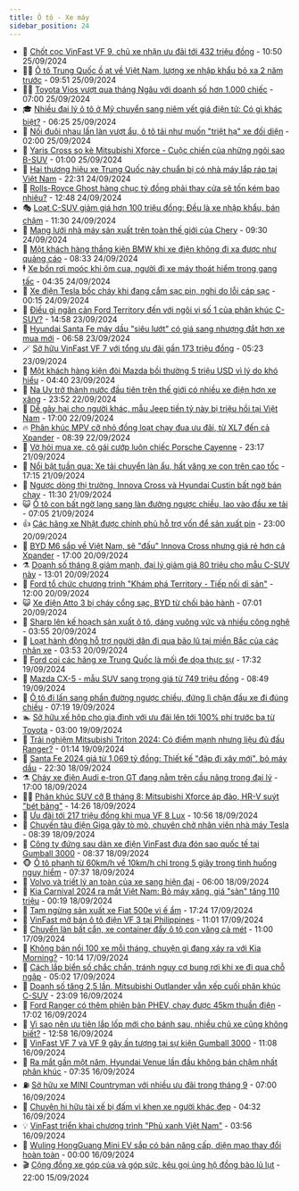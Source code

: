 ```yaml
---
title: Ô tô - Xe máy
sidebar_position: 24
---
```


<!-- dantri-o-to-xe-may:START -->
- 🤡 [Chốt cọc VinFast VF 9, chủ xe nhận ưu đãi tới 432 triệu đồng](https://dantri.com.vn/o-to-xe-may/chot-coc-vinfast-vf-9-chu-xe-nhan-uu-dai-toi-432-trieu-dong-20240925173550856.htm) - 10:50 25/09/2024
- 🧑‍💻 [Ô tô Trung Quốc ồ ạt về Việt Nam, lượng xe nhập khẩu bỏ xa 2 năm trước](https://dantri.com.vn/o-to-xe-may/o-to-trung-quoc-o-at-ve-viet-nam-luong-xe-nhap-khau-bo-xa-2-nam-truoc-20240925095257109.htm) - 09:51 25/09/2024
- 🧑‍💻 [Toyota Vios vượt qua tháng Ngâu với doanh số hơn 1.000 chiếc](https://dantri.com.vn/o-to-xe-may/toyota-vios-vuot-qua-thang-ngau-voi-doanh-so-hon-1000-chiec-20240925104332395.htm) - 07:00 25/09/2024
- 🎓 [Nhiều đại lý ô tô ở Mỹ chuyển sang niêm yết giá điện tử: Có gì khác biệt?](https://dantri.com.vn/o-to-xe-may/nhieu-dai-ly-o-to-o-my-chuyen-sang-niem-yet-gia-dien-tu-co-gi-khac-biet-20240925111722599.htm) - 06:25 25/09/2024
- 🌊 [Nối đuôi nhau lấn làn vượt ẩu, ô tô tải như muốn &quot;triệt hạ&quot; xe đối diện](https://dantri.com.vn/o-to-xe-may/noi-duoi-nhau-lan-lan-vuot-au-o-to-tai-nhu-muon-triet-ha-xe-doi-dien-20240925001410303.htm) - 02:00 25/09/2024
- 🥷 [Yaris Cross so kè Mitsubishi Xforce - Cuộc chiến của những ngôi sao B-SUV](https://dantri.com.vn/o-to-xe-may/yaris-cross-so-ke-mitsubishi-xforce-cuoc-chien-cua-nhung-ngoi-sao-b-suv-20240924215932356.htm) - 01:00 25/09/2024
- 🤩 [Hai thương hiệu xe Trung Quốc này chuẩn bị có nhà máy lắp ráp tại Việt Nam](https://dantri.com.vn/o-to-xe-may/hai-thuong-hieu-xe-trung-quoc-nay-chuan-bi-co-nha-may-lap-rap-tai-viet-nam-20240924101506674.htm) - 22:31 24/09/2024
- 🫶 [Rolls-Royce Ghost hàng chục tỷ đồng phải thay cửa sẽ tốn kém bao nhiêu?](https://dantri.com.vn/o-to-xe-may/rolls-royce-ghost-hang-chuc-ty-dong-phai-thay-cua-se-ton-kem-bao-nhieu-20240924191746799.htm) - 12:48 24/09/2024
- 🎭 [Loạt C-SUV giảm giá hơn 100 triệu đồng: Đều là xe nhập khẩu, bán chậm](https://dantri.com.vn/o-to-xe-may/loat-c-suv-giam-gia-hon-100-trieu-dong-deu-la-xe-nhap-khau-ban-cham-20240924121731774.htm) - 11:30 24/09/2024
- 🌁 [Mạng lưới nhà máy sản xuất trên toàn thế giới của Chery](https://dantri.com.vn/o-to-xe-may/mang-luoi-nha-may-san-xuat-tren-toan-the-gioi-cua-chery-20240924154701871.htm) - 09:30 24/09/2024
- 🦩 [Một khách hàng thắng kiện BMW khi xe điện không đi xa được như quảng cáo](https://dantri.com.vn/o-to-xe-may/mot-khach-hang-thang-kien-bmw-khi-xe-dien-khong-di-xa-duoc-nhu-quang-cao-20240924111021113.htm) - 08:33 24/09/2024
- 🕴 [Xe bồn rơi moóc khi ôm cua, người đi xe máy thoát hiểm trong gang tấc](https://dantri.com.vn/o-to-xe-may/xe-bon-roi-mooc-khi-om-cua-nguoi-di-xe-may-thoat-hiem-trong-gang-tac-20240924091111203.htm) - 04:35 24/09/2024
- 🎡 [Xe điện Tesla bốc cháy khi đang cắm sạc pin, nghi do lỗi cáp sạc](https://dantri.com.vn/o-to-xe-may/xe-dien-tesla-boc-chay-khi-dang-cam-sac-pin-nghi-do-loi-cap-sac-20240924000511890.htm) - 00:15 24/09/2024
- 📝 [Điều gì ngăn cản Ford Territory đến với ngôi vị số 1 của phân khúc C-SUV?](https://dantri.com.vn/o-to-xe-may/dieu-gi-ngan-can-ford-territory-den-voi-ngoi-vi-so-1-cua-phan-khuc-c-suv-20240923042003905.htm) - 14:58 23/09/2024
- 🧐 [Hyundai Santa Fe máy dầu &quot;siêu lướt&quot; có giá sang nhượng đắt hơn xe mua mới](https://dantri.com.vn/o-to-xe-may/hyundai-santa-fe-may-dau-sieu-luot-co-gia-sang-nhuong-dat-hon-xe-mua-moi-20240922233329864.htm) - 06:58 23/09/2024
- 🪄 [Sở hữu VinFast VF 7 với tổng ưu đãi gần 173 triệu đồng](https://dantri.com.vn/o-to-xe-may/so-huu-vinfast-vf-7-voi-tong-uu-dai-gan-173-trieu-dong-20240923120802757.htm) - 05:23 23/09/2024
- 🧰 [Một khách hàng kiện đòi Mazda bồi thường 5 triệu USD vì lý do khó hiểu](https://dantri.com.vn/o-to-xe-may/mot-khach-hang-kien-doi-mazda-boi-thuong-5-trieu-usd-vi-ly-do-kho-hieu-20240923105554510.htm) - 04:40 23/09/2024
- 🚀 [Na Uy trở thành nước đầu tiên trên thế giới có nhiều xe điện hơn xe xăng](https://dantri.com.vn/o-to-xe-may/na-uy-tro-thanh-nuoc-dau-tien-tren-the-gioi-co-nhieu-xe-dien-hon-xe-xang-20240923004624932.htm) - 23:52 22/09/2024
- 💪 [Dễ gây hại cho người khác, mẫu Jeep tiền tỷ này bị triệu hồi tại Việt Nam](https://dantri.com.vn/o-to-xe-may/de-gay-hai-cho-nguoi-khac-mau-jeep-tien-ty-nay-bi-trieu-hoi-tai-viet-nam-20240922155636230.htm) - 17:00 22/09/2024
- 🔥 [Phân khúc MPV cỡ nhỏ đồng loạt chạy đua ưu đãi, từ XL7 đến cả Xpander](https://dantri.com.vn/o-to-xe-may/phan-khuc-mpv-co-nho-dong-loat-chay-dua-uu-dai-tu-xl7-den-ca-xpander-20240922141526611.htm) - 08:39 22/09/2024
- 🐲 [Vờ hỏi mua xe, cô gái cướp luôn chiếc Porsche Cayenne](https://dantri.com.vn/o-to-xe-may/vo-hoi-mua-xe-co-gai-cuop-luon-chiec-porsche-cayenne-20240922001412231.htm) - 23:17 21/09/2024
- 🌋 [Nổi bật tuần qua: Xe tải chuyển làn ẩu, hất văng xe con trên cao tốc](https://dantri.com.vn/o-to-xe-may/noi-bat-tuan-qua-xe-tai-chuyen-lan-au-hat-vang-xe-con-tren-cao-toc-20240921234854073.htm) - 17:15 21/09/2024
- 🤩 [Ngược dòng thị trường, Innova Cross và Hyundai Custin bất ngờ bán chạy](https://dantri.com.vn/o-to-xe-may/nguoc-dong-thi-truong-innova-cross-va-hyundai-custin-bat-ngo-ban-chay-20240921124132620.htm) - 11:30 21/09/2024
- 😺 [Ô tô con bất ngờ lạng sang làn đường ngược chiều, lao vào đầu xe tải](https://dantri.com.vn/o-to-xe-may/o-to-con-bat-ngo-lang-sang-lan-duong-nguoc-chieu-lao-vao-dau-xe-tai-20240921123128766.htm) - 07:05 21/09/2024
- 👍 [Các hãng xe Nhật được chính phủ hỗ trợ vốn để sản xuất pin](https://dantri.com.vn/o-to-xe-may/cac-hang-xe-nhat-duoc-chinh-phu-ho-tro-von-de-san-xuat-pin-20240920230334254.htm) - 23:00 20/09/2024
- 🎃 [BYD M6 sắp về Việt Nam, sẽ &quot;đấu&quot; Innova Cross nhưng giá rẻ hơn cả Xpander](https://dantri.com.vn/o-to-xe-may/byd-m6-sap-ve-viet-nam-se-dau-innova-cross-nhung-gia-re-hon-ca-xpander-20240920234302383.htm) - 17:00 20/09/2024
- ⚗️ [Doanh số tháng 8 giảm mạnh, đại lý giảm giá 80 triệu cho mẫu C-SUV này](https://dantri.com.vn/o-to-xe-may/doanh-so-thang-8-giam-manh-dai-ly-giam-gia-80-trieu-cho-mau-c-suv-nay-20240918200234657.htm) - 13:01 20/09/2024
- 🦄 [Ford tổ chức chương trình &quot;Khám phá Territory - Tiếp nối di sản&quot;](https://dantri.com.vn/o-to-xe-may/ford-to-chuc-chuong-trinh-kham-pha-territory-tiep-noi-di-san-20240920164409721.htm) - 12:00 20/09/2024
- 😺 [Xe điện Atto 3 bị cháy cổng sạc, BYD từ chối bảo hành](https://dantri.com.vn/o-to-xe-may/xe-dien-atto-3-bi-chay-cong-sac-byd-tu-choi-bao-hanh-20240920122858280.htm) - 07:01 20/09/2024
- 💼 [Sharp lên kế hoạch sản xuất ô tô, dáng vuông vức và nhiều công nghệ](https://dantri.com.vn/o-to-xe-may/sharp-len-ke-hoach-san-xuat-o-to-dang-vuong-vuc-va-nhieu-cong-nghe-20240920103731319.htm) - 03:55 20/09/2024
- 💃 [Loạt hành động hỗ trợ người dân đi qua bão lũ tại miền Bắc của các nhãn xe](https://dantri.com.vn/o-to-xe-may/loat-hanh-dong-ho-tro-nguoi-dan-di-qua-bao-lu-tai-mien-bac-cua-cac-nhan-xe-20240920105106159.htm) - 03:53 20/09/2024
- 🚀 [Ford coi các hãng xe Trung Quốc là mối đe dọa thực sự](https://dantri.com.vn/o-to-xe-may/ford-coi-cac-hang-xe-trung-quoc-la-moi-de-doa-thuc-su-20240920000403981.htm) - 17:32 19/09/2024
- 🤩 [Mazda CX-5 - mẫu SUV sang trọng giá từ 749 triệu đồng](https://dantri.com.vn/o-to-xe-may/mazda-cx-5-mau-suv-sang-trong-gia-tu-749-trieu-dong-20240919153627746.htm) - 08:49 19/09/2024
- 💪 [Ô tô đi lấn sang phần đường ngược chiều, đứng lì chặn đầu xe đi đúng chiều](https://dantri.com.vn/o-to-xe-may/o-to-di-lan-sang-phan-duong-nguoc-chieu-dung-li-chan-dau-xe-di-dung-chieu-20240919120441967.htm) - 07:19 19/09/2024
- 🏊 [Sở hữu xế hộp cho gia đình với ưu đãi lên tới 100% phí trước bạ từ Toyota](https://dantri.com.vn/o-to-xe-may/so-huu-xe-hop-cho-gia-dinh-voi-uu-dai-len-toi-100-phi-truoc-ba-tu-toyota-20240919090506355.htm) - 03:00 19/09/2024
- 💄 [Trải nghiệm Mitsubishi Triton 2024: Có điểm mạnh nhưng liệu đủ đấu Ranger?](https://dantri.com.vn/o-to-xe-may/trai-nghiem-mitsubishi-triton-2024-co-diem-manh-nhung-lieu-du-dau-ranger-20240915130439852.htm) - 01:14 19/09/2024
- 👺 [Santa Fe 2024 giá từ 1,069 tỷ đồng: Thiết kế &quot;đập đi xây mới&quot;, bỏ máy dầu](https://dantri.com.vn/o-to-xe-may/santa-fe-2024-gia-tu-1069-ty-dong-thiet-ke-dap-di-xay-moi-bo-may-dau-20240919005944124.htm) - 22:30 18/09/2024
- ⚗️ [Cháy xe điện Audi e-tron GT đang nằm trên cầu nâng trong đại lý](https://dantri.com.vn/o-to-xe-may/chay-xe-dien-audi-e-tron-gt-dang-nam-tren-cau-nang-trong-dai-ly-20240918224331011.htm) - 17:00 18/09/2024
- 🧑‍🏫 [Phân khúc SUV cỡ B tháng 8: Mitsubishi Xforce áp đảo, HR-V suýt &quot;bét bảng&quot;](https://dantri.com.vn/o-to-xe-may/phan-khuc-suv-co-b-thang-8-mitsubishi-xforce-ap-dao-hr-v-suyt-bet-bang-20240918190102237.htm) - 14:26 18/09/2024
- 🦒 [Ưu đãi tới 217 triệu đồng khi mua VF 8 Lux](https://dantri.com.vn/o-to-xe-may/uu-dai-toi-217-trieu-dong-khi-mua-vf-8-lux-20240918173912694.htm) - 10:56 18/09/2024
- 🐘 [Chuyến tàu điện Giga gây tò mò, chuyên chở nhân viên nhà máy Tesla](https://dantri.com.vn/o-to-xe-may/chuyen-tau-dien-giga-gay-to-mo-chuyen-cho-nhan-vien-nha-may-tesla-20240918105711255.htm) - 08:39 18/09/2024
- 🧠 [Công ty đứng sau dàn xe điện VinFast đưa đón sao quốc tế tại Gumball 3000](https://dantri.com.vn/o-to-xe-may/cong-ty-dung-sau-dan-xe-dien-vinfast-dua-don-sao-quoc-te-tai-gumball-3000-20240918152612564.htm) - 08:37 18/09/2024
- 🐵 [Ô tô phanh từ 60km/h về 10km/h chỉ trong 5 giây trong tình huống nguy hiểm](https://dantri.com.vn/o-to-xe-may/o-to-phanh-tu-60kmh-ve-10kmh-chi-trong-5-giay-trong-tinh-huong-nguy-hiem-20240918121400463.htm) - 07:37 18/09/2024
- 🤭 [Volvo và triết lý an toàn của xe sang hiện đại](https://dantri.com.vn/o-to-xe-may/volvo-va-triet-ly-an-toan-cua-xe-sang-hien-dai-20240918104908520.htm) - 06:00 18/09/2024
- 🤠 [Kia Carnival 2024 ra mắt Việt Nam: Bỏ máy xăng, giá &quot;sàn&quot; tăng 110 triệu](https://dantri.com.vn/o-to-xe-may/kia-carnival-2024-ra-mat-viet-nam-bo-may-xang-gia-san-tang-110-trieu-20240917194757085.htm) - 00:19 18/09/2024
- 🫶 [Tạm ngừng sản xuất xe Fiat 500e vì ế ẩm](https://dantri.com.vn/o-to-xe-may/tam-ngung-san-xuat-xe-fiat-500e-vi-e-am-20240917230446199.htm) - 17:24 17/09/2024
- 🚀 [VinFast mở bán ô tô điện VF 3 tại Philippines](https://dantri.com.vn/o-to-xe-may/vinfast-mo-ban-o-to-dien-vf-3-tai-philippines-20240917163701870.htm) - 11:01 17/09/2024
- 🎊 [Chuyển làn bất cẩn, xe container đẩy ô tô con văng cả mét](https://dantri.com.vn/o-to-xe-may/chuyen-lan-bat-can-xe-container-day-o-to-con-vang-ca-met-20240917170840424.htm) - 11:00 17/09/2024
- 🦄 [Không bán nổi 100 xe mỗi tháng, chuyện gì đang xảy ra với Kia Morning?](https://dantri.com.vn/o-to-xe-may/khong-ban-noi-100-xe-moi-thang-chuyen-gi-dang-xay-ra-voi-kia-morning-20240917141034972.htm) - 10:14 17/09/2024
- 🥷 [Cách lắp biển số chắc chắn, tránh nguy cơ bung rơi khi xe đi qua chỗ ngập](https://dantri.com.vn/o-to-xe-may/cach-lap-bien-so-chac-chan-tranh-nguy-co-bung-roi-khi-xe-di-qua-cho-ngap-20240917101333605.htm) - 05:02 17/09/2024
- 🦏 [Doanh số tăng 2,5 lần, Mitsubishi Outlander vẫn xếp cuối phân khúc C-SUV](https://dantri.com.vn/o-to-xe-may/doanh-so-tang-25-lan-mitsubishi-outlander-van-xep-cuoi-phan-khuc-c-suv-20240916215448378.htm) - 23:09 16/09/2024
- 🤗 [Ford Ranger có thêm phiên bản PHEV, chạy được 45km thuần điện](https://dantri.com.vn/o-to-xe-may/ford-ranger-co-them-phien-ban-phev-chay-duoc-45km-thuan-dien-20240916231709803.htm) - 17:02 16/09/2024
- 🐲 [Vì sao nên ưu tiên lắp lốp mới cho bánh sau, nhiều chủ xe cũng không biết?](https://dantri.com.vn/o-to-xe-may/vi-sao-nen-uu-tien-lap-lop-moi-cho-banh-sau-nhieu-chu-xe-cung-khong-biet-20240916175315636.htm) - 12:58 16/09/2024
- 🤭 [VinFast VF 7 và VF 9 gây ấn tượng tại sự kiện Gumball 3000](https://dantri.com.vn/o-to-xe-may/vinfast-vf-7-va-vf-9-gay-an-tuong-tai-su-kien-gumball-3000-20240916173534506.htm) - 11:08 16/09/2024
- 🐻 [Ra mắt gần một năm, Hyundai Venue lần đầu không bán chậm nhất phân khúc](https://dantri.com.vn/o-to-xe-may/ra-mat-gan-mot-nam-hyundai-venue-lan-dau-khong-ban-cham-nhat-phan-khuc-20240916122333510.htm) - 07:35 16/09/2024
- ⛽️ [Sở hữu xe MINI Countryman với nhiều ưu đãi trong tháng 9](https://dantri.com.vn/o-to-xe-may/so-huu-xe-mini-countryman-voi-nhieu-uu-dai-trong-thang-9-20240916115920033.htm) - 07:00 16/09/2024
- 🫣 [Chuyện hi hữu tài xế bị đấm vì khen xe người khác đẹp](https://dantri.com.vn/o-to-xe-may/chuyen-hi-huu-tai-xe-bi-dam-vi-khen-xe-nguoi-khac-dep-20240916111435841.htm) - 04:32 16/09/2024
- 💡 [VinFast triển khai chương trình &quot;Phủ xanh Việt Nam&quot;](https://dantri.com.vn/o-to-xe-may/vinfast-trien-khai-chuong-trinh-phu-xanh-viet-nam-20240916100937469.htm) - 03:56 16/09/2024
- 💪 [Wuling HongGuang Mini EV sắp có bản nâng cấp, diện mạo thay đổi hoàn toàn](https://dantri.com.vn/o-to-xe-may/wuling-hongguang-mini-ev-sap-co-ban-nang-cap-dien-mao-thay-doi-hoan-toan-20240915235128687.htm) - 00:00 16/09/2024
- 🎬 [Cộng đồng xe góp của và góp sức, kêu gọi ủng hộ đồng bào lũ lụt](https://dantri.com.vn/o-to-xe-may/cong-dong-xe-gop-cua-va-gop-suc-keu-goi-ung-ho-dong-bao-lu-lut-20240915234330027.htm) - 22:00 15/09/2024<!-- dantri-o-to-xe-may:END -->
